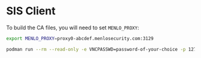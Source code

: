 # SIS Client

To build the CA files, you will need to set `MENLO_PROXY`:

```sh
export MENLO_PROXY=proxy0-abcdef.menlosecurity.com:3129
```

```sh
podman run --rm --read-only -e VNCPASSWD=password-of-your-choice -p 127.0.0.1::5920 sisclient
```
